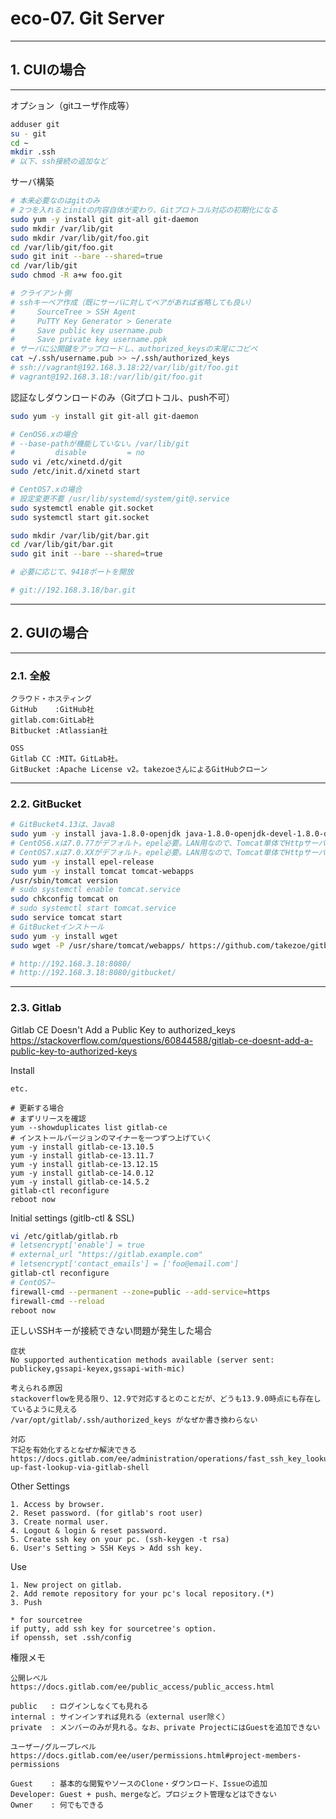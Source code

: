# eco-07. Git Server
________________________________________
## 1. CUIの場合
________________________________________
オプション（gitユーザ作成等）

```bash
adduser git
su - git
cd ~
mkdir .ssh
# 以下、ssh接続の追加など
```

サーバ構築

```bash
# 本来必要なのはgitのみ
# 2つを入れるとinitの内容自体が変わり、Gitプロトコル対応の初期化になる
sudo yum -y install git git-all git-daemon
sudo mkdir /var/lib/git
sudo mkdir /var/lib/git/foo.git
cd /var/lib/git/foo.git
sudo git init --bare --shared=true
cd /var/lib/git
sudo chmod -R a+w foo.git

# クライアント側
# sshキーペア作成（既にサーバに対してペアがあれば省略しても良い）
#     SourceTree > SSH Agent
#     PuTTY Key Generator > Generate
#     Save public key username.pub
#     Save private key username.ppk
# サーバに公開鍵をアップロードし、authorized_keysの末尾にコピペ
cat ~/.ssh/username.pub >> ~/.ssh/authorized_keys
# ssh://vagrant@192.168.3.18:22/var/lib/git/foo.git
# vagrant@192.168.3.18:/var/lib/git/foo.git
```

認証なしダウンロードのみ（Gitプロトコル、push不可）

```bash
sudo yum -y install git git-all git-daemon

# CenOS6.xの場合
# --base-pathが機能していない。/var/lib/git
#         disable         = no
sudo vi /etc/xinetd.d/git
sudo /etc/init.d/xinetd start

# CentOS7.xの場合
# 設定変更不要 /usr/lib/systemd/system/git@.service
sudo systemctl enable git.socket
sudo systemctl start git.socket

sudo mkdir /var/lib/git/bar.git
cd /var/lib/git/bar.git
sudo git init --bare --shared=true

# 必要に応じて、9418ポートを開放

# git://192.168.3.18/bar.git
```

________________________________________
## 2. GUIの場合
________________________________________
### 2.1. 全般

```text
クラウド・ホスティング
GitHub    :GitHub社
gitlab.com:GitLab社
Bitbucket :Atlassian社

OSS
Gitlab CC :MIT。GitLab社。
GitBucket :Apache License v2。takezoeさんによるGitHubクローン
```

________________________________________
### 2.2. GitBucket

```bash
# GitBucket4.13は、Java8
sudo yum -y install java-1.8.0-openjdk java-1.8.0-openjdk-devel-1.8.0-devel
# CentOS6.xは7.0.77がデフォルト。epel必要。LAN用なので、Tomcat単体でHttpサーバさせてOK
# CentOS7.xは7.0.XXがデフォルト。epel必要。LAN用なので、Tomcat単体でHttpサーバさせてOK
sudo yum -y install epel-release
sudo yum -y install tomcat tomcat-webapps
/usr/sbin/tomcat version
# sudo systemctl enable tomcat.service
sudo chkconfig tomcat on
# sudo systemctl start tomcat.service
sudo service tomcat start
# GitBucketインストール
sudo yum -y install wget
sudo wget -P /usr/share/tomcat/webapps/ https://github.com/takezoe/gitbucket/releases/download/4.13/gitbucket.war

# http://192.168.3.18:8080/
# http://192.168.3.18:8080/gitbucket/
```

________________________________________
### 2.3. Gitlab

Gitlab CE Doesn't Add a Public Key to authorized_keys  
https://stackoverflow.com/questions/60844588/gitlab-ce-doesnt-add-a-public-key-to-authorized-keys

Install

```text
etc.

# 更新する場合
# まずリリースを確認
yum --showduplicates list gitlab-ce
# インストールバージョンのマイナーを一つずつ上げていく
yum -y install gitlab-ce-13.10.5
yum -y install gitlab-ce-13.11.7
yum -y install gitlab-ce-13.12.15
yum -y install gitlab-ce-14.0.12
yum -y install gitlab-ce-14.5.2
gitlab-ctl reconfigure
reboot now
```

Initial settings (gitlb-ctl & SSL)

```bash
vi /etc/gitlab/gitlab.rb
# letsencrypt['enable'] = true
# external_url "https://gitlab.example.com"
# letsencrypt['contact_emails'] = ['foo@email.com']
gitlab-ctl reconfigure
# CentOS7~
firewall-cmd --permanent --zone=public --add-service=https
firewall-cmd --reload
reboot now
```

正しいSSHキーが接続できない問題が発生した場合

```text
症状
No supported authentication methods available (server sent: publickey,gssapi-keyex,gssapi-with-mic)

考えられる原因
stackoverflowを見る限り、12.9で対応するとのことだが、どうも13.9.0時点にも存在しているように見える
/var/opt/gitlab/.ssh/authorized_keys がなぜか書き換わらない

対応
下記を有効化するとなぜか解決できる
https://docs.gitlab.com/ee/administration/operations/fast_ssh_key_lookup.html#setting-up-fast-lookup-via-gitlab-shell
```

Other Settings

```text
1. Access by browser.
2. Reset password. (for gitlab's root user)
3. Create normal user.
4. Logout & login & reset password.
5. Create ssh key on your pc. (ssh-keygen -t rsa)
6. User's Setting > SSH Keys > Add ssh key.
```

Use

```text
1. New project on gitlab.
2. Add remote repository for your pc's local repository.(*)
3. Push

* for sourcetree
if putty, add ssh key for sourcetree's option.
if openssh, set .ssh/config
```

権限メモ

```text
公開レベル
https://docs.gitlab.com/ee/public_access/public_access.html

public   : ログインしなくても見れる
internal : サインインすれば見れる（external user除く）
private  : メンバーのみが見れる。なお、private ProjectにはGuestを追加できない

ユーザー/グループレベル
https://docs.gitlab.com/ee/user/permissions.html#project-members-permissions

Guest    : 基本的な閲覧やソースのClone・ダウンロード、Issueの追加
Developer: Guest + push、mergeなど。プロジェクト管理などはできない
Owner    : 何でもできる 
```
